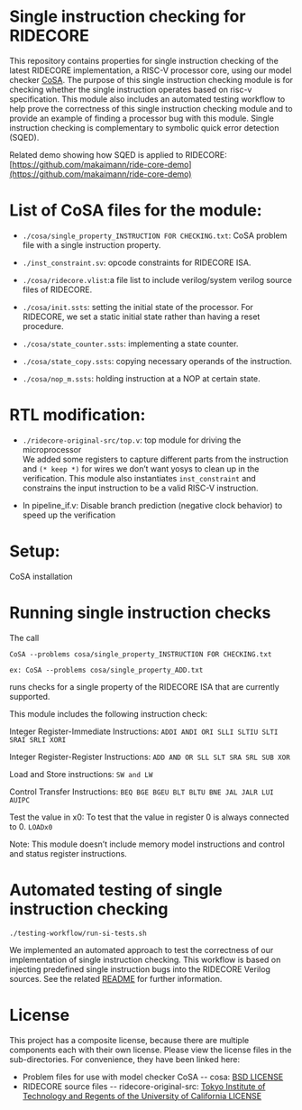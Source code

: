 # Single instruction checking for RIDECORE

This repository contains properties for single instruction checking of
the latest RIDECORE implementation, a RISC-V processor core, using our model checker
[CoSA](https://github.com/cristian-mattarei/CoSA). The purpose of this single instruction checking module is for checking whether the single instruction operates based on risc-v specification. This module also includes an automated testing workflow to help prove the correctness of this single instruction checking module and to provide an example of finding a processor bug with this module. 
Single instruction checking is complementary to symbolic quick error detection (SQED).

Related demo showing how SQED is applied to RIDECORE:
[https://github.com/makaimann/ride-core-demo](https://github.com/makaimann/ride-core-demo)

# List of CoSA files for the module:

* `./cosa/single_property_INSTRUCTION FOR CHECKING.txt`: CoSA problem file with a single instruction property.

* `./inst_constraint.sv`: opcode constraints for RIDECORE ISA.

* `./cosa/ridecore.vlist`:a file list to include verilog/system verilog source files of RIDECORE. 

* `./cosa/init.ssts`: setting the initial state of the processor. For RIDECORE, we set a static initial state rather than having a reset procedure. 

* `./cosa/state_counter.ssts`: implementing a state counter.

* `./cosa/state_copy.ssts`: copying necessary operands of the instruction.

* `./cosa/nop_m.ssts`: holding instruction at a NOP at certain state.

# RTL modification:

* `./ridecore-original-src/top.v`: top module for driving the microprocessor \
We added some registers to capture different parts from the instruction and `(* keep *)` for wires we don’t want yosys to clean up in the verification. This module also instantiates `inst_constraint` and constrains the input instruction to be a valid RISC-V instruction. 

* In pipeline_if.v: Disable branch prediction (negative clock behavior) to speed up the verification

# Setup:
CoSA installation 

# Running single instruction checks

The call 

`CoSA --problems cosa/single_property_INSTRUCTION FOR CHECKING.txt`

`ex: CoSA --problems cosa/single_property_ADD.txt`

runs checks for a single property of the RIDECORE ISA that are currently supported.

This module includes the following instruction check: 

Integer Register-Immediate Instructions:
`ADDI ANDI ORI SLLI SLTIU SLTI SRAI SRLI XORI`

Integer Register-Register Instructions:
`ADD AND OR SLL SLT SRA SRL SUB XOR`

Load and Store instructions: 
`SW and LW`

Control Transfer Instructions:
`BEQ BGE BGEU BLT BLTU BNE JAL JALR LUI AUIPC`

Test the value in x0: To test that the value in register 0 is always connected to 0. 
`LOADx0`

Note: This module doesn’t include memory model instructions and control and status register instructions. 

# Automated testing of single instruction checking

`./testing-workflow/run-si-tests.sh`

We implemented an automated approach to test the correctness of our
implementation of single instruction checking. This workflow is based
on injecting predefined single instruction bugs into the RIDECORE
Verilog sources. See the related [README](testing-workflow/README.md)
for further information.

# License
This project has a composite license, because there are multiple components each with their own license. Please view the license files in the sub-directories. For convenience, they have been linked here: 
* Problem files for use with model checker CoSA -- cosa: [BSD LICENSE](./cosa/LICENSE)
* RIDECORE source files -- ridecore-original-src: [Tokyo Institute of Technology and Regents of the University of California LICENSE](./ridecore-original-src/LICENSE)

